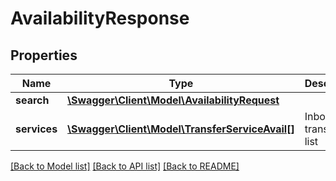 # AvailabilityResponse

## Properties
Name | Type | Description | Notes
------------ | ------------- | ------------- | -------------
**search** | [**\Swagger\Client\Model\AvailabilityRequest**](AvailabilityRequest.md) |  | 
**services** | [**\Swagger\Client\Model\TransferServiceAvail[]**](TransferServiceAvail.md) | Inbound transfers list | [optional] 

[[Back to Model list]](../../README.md#documentation-for-models) [[Back to API list]](../../README.md#documentation-for-api-endpoints) [[Back to README]](../../README.md)


